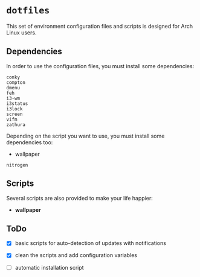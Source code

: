 # `dotfiles`

This set of environment configuration files and scripts is designed for Arch Linux users.

Dependencies
------------
In order to use the configuration files, you must install some dependencies:

```
conky
compton
dmenu
feh
i3-wm
i3status
i3lock
screen
vifm
zathura
```

Depending on the script you want to use, you must install some dependencies too:

- wallpaper
```
nitrogen
```

Scripts
-------
Several scripts are also provided to make your life happier:

- **wallpaper**

ToDo
----
- [x] basic scripts for auto-detection of updates with notifications
- [x] clean the scripts and add configuration variables
- [ ] automatic installation script

